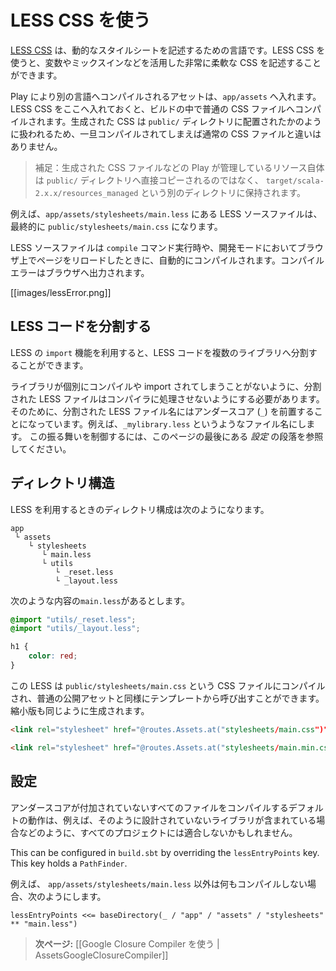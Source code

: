 <!--
# Using LESS CSS
-->
# LESS CSS を使う

<!--
[LESS CSS](http://lesscss.org/) is a dynamic stylesheet language. It allows greater flexibility in the way you write CSS files: including support for variables, mixins and more.
-->
[LESS CSS](http://lesscss.org/) は、動的なスタイルシートを記述するための言語です。LESS CSS を使うと、変数やミックスインなどを活用した非常に柔軟な CSS を記述することができます。

<!--
Compilable assets in Play must be defined in the `app/assets` directory. They are handled by the build process, and LESS sources are compiled into standard CSS files. The generated CSS files are distributed as standard resources into the same `public/` folder as the unmanaged assets, meaning that there is no difference in the way you use them once compiled.
-->
Play により別の言語へコンパイルされるアセットは、`app/assets` へ入れます。LESS CSS をここへ入れておくと、ビルドの中で普通の CSS ファイルへコンパイルされます。生成された CSS は `public/` ディレクトリに配置されたかのように扱われるため、一旦コンパイルされてしまえば通常の CSS ファイルと違いはありません。

<!--
> Note that managed resources are not copied directly into your application `public` folder, but maintained in a separate folder in `target/scala-2.x.x/resources_managed`.
-->
> 補足：生成された CSS ファイルなどの Play が管理しているリソース自体は `public/` ディレクトリへ直接コピーされるのではなく、 `target/scala-2.x.x/resources_managed` という別のディレクトリに保持されます。

<!--
For example a LESS source file at `app/assets/stylesheets/main.less` will be available as a standard resource at `public/stylesheets/main.css`.
-->
例えば、`app/assets/stylesheets/main.less` にある LESS ソースファイルは、最終的に `public/stylesheets/main.css` になります。

<!--
LESS sources are compiled automatically during a `compile` command, or when you refresh any page in your browser while you are running in development mode. Any compilation errors will be displayed in your browser:
-->
LESS ソースファイルは `compile` コマンド実行時や、開発モードにおいてブラウザ上でページをリロードしたときに、自動的にコンパイルされます。コンパイルエラーはブラウザへ出力されます。

[[images/lessError.png]]

<!--
## Working with partial LESS source files
-->
## LESS コードを分割する

<!--
You can split your LESS source into several libraries, and use the LESS `import` feature. 
-->
LESS の `import` 機能を利用すると、LESS コードを複数のライブラリへ分割することができます。

<!--
To prevent library files from being compiled individually (or imported) we need them to be skipped by the compiler. To do this, partial source files must be prefixed with the underscore (`_`) character, for example: `_myLibrary.less`. To configure this behavior, see the _Configuration_ section at the end of this page.
-->
ライブラリが個別にコンパイルや import されてしまうことがないように、分割された LESS ファイルはコンパイラに処理させないようにする必要があります。そのために、分割された LESS ファイル名にはアンダースコア (`_`) を前置することになっています。例えば、`_mylibrary.less` というようなファイル名にします。 この振る舞いを制御するには、このページの最後にある _設定_ の段落を参照してください。

<!--
## Layout
-->
## ディレクトリ構造

<!--
Here is an example layout for using LESS in your project:
-->
LESS を利用するときのディレクトリ構成は次のようになります。

```
app
 └ assets
    └ stylesheets
       └ main.less
       └ utils
          └ _reset.less
          └ _layout.less    
```

<!--
With the following `main.less` source:
-->
次のような内容の`main.less`があるとします。

```css
@import "utils/_reset.less";
@import "utils/_layout.less";

h1 {
    color: red;
}
```

<!--
The resulting CSS file will be compiled as `public/stylesheets/main.css`, and you can use this in your template as any regular public asset. A minified version will also be generated.
-->
この LESS は `public/stylesheets/main.css` という CSS ファイルにコンパイルされ、普通の公開アセットと同様にテンプレートから呼び出すことができます。縮小版も同じように生成されます。

```html
<link rel="stylesheet" href="@routes.Assets.at("stylesheets/main.css")">
```

```html
<link rel="stylesheet" href="@routes.Assets.at("stylesheets/main.min.css")">
```

<!--
## Configuration
-->
## 設定

<!--
The default behavior of compiling every file that is not prepended by an underscore may not fit every project; for example if you include a library that has not been designed that way.
-->
アンダースコアが付加されていないすべてのファイルをコンパイルするデフォルトの動作は、例えば、そのように設計されていないライブラリが含まれている場合などのように、すべてのプロジェクトには適合しないかもしれません。

This can be configured in `build.sbt` by overriding the `lessEntryPoints` key. This key holds a `PathFinder`.

<!--
For example, to compile `app/assets/stylesheets/main.less` and nothing else:
-->
例えば、 `app/assets/stylesheets/main.less` 以外は何もコンパイルしない場合、次のようにします。

```
lessEntryPoints <<= baseDirectory(_ / "app" / "assets" / "stylesheets" ** "main.less")
```

<!--
> **Next:** [[Using Google Closure Compiler | AssetsGoogleClosureCompiler]]
-->
> **次ページ:** [[Google Closure Compiler を使う | AssetsGoogleClosureCompiler]]
